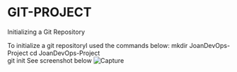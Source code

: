 # GIT-PROJECT

Initializing a Git Repository

To initialize a git repositoryI used the commands below:
mkdir JoanDevOps-Project
cd JoanDevOps-Project\
git init
See screenshot below
![Capture](https://github.com/Nsidibeopel/Git-Project/assets/143354400/a09cb4ab-d014-411e-8d03-b9213c8cf518)


